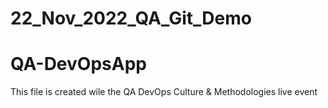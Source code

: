# 22_Nov_2022_QA_Git_Demo
# QA-DevOpsApp
This file is created wile the QA DevOps Culture & Methodologies live event
